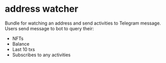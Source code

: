 # address watcher
Bundle for watching an address and send activities to Telegram message.
Users send message to bot to query their:
- NFTs
- Balance
- Last 10 txs
- Subscribes to any activities
